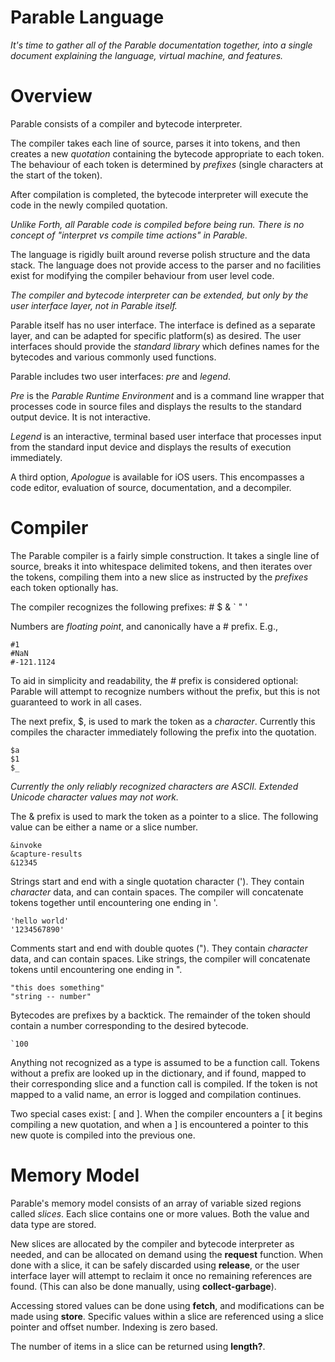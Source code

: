 # Parable Language

*It's time to gather all of the Parable documentation together, into a single document explaining the language, virtual machine, and features.*

# Overview

Parable consists of a compiler and bytecode interpreter.

The compiler takes each line of source, parses it into tokens, and then creates a new *quotation* containing the bytecode appropriate to each token. The behaviour of each token is determined by *prefixes* (single characters at the start of the token).

After compilation is completed, the bytecode interpreter will execute the code in the newly compiled quotation.

*Unlike Forth, all Parable code is compiled before being run. There is no concept of "interpret vs compile time actions" in Parable.*

The language is rigidly built around reverse polish structure and the data stack. The language does not provide access to the parser and no facilities exist for modifying the compiler behaviour from user level code.

*The compiler and bytecode interpreter can be extended, but only by the _user interface layer_, not in Parable itself.*

Parable itself has no user interface. The interface is defined as a separate layer, and can be adapted for specific platform(s) as desired. The user interfaces should provide the *standard library* which defines names for the bytecodes and various commonly used functions.

Parable includes two user interfaces: *pre* and *legend*.

*Pre* is the *Parable Runtime Environment* and is a command line wrapper that processes code in source files and displays the results to the standard output device. It is not interactive.

*Legend* is an interactive, terminal based user interface that processes input from the standard input device and displays the results of execution immediately.

A third option, *Apologue* is available for iOS users. This encompasses a code editor, evaluation of source, documentation, and a decompiler.

# Compiler

The Parable compiler is a fairly simple construction. It takes a single line of source, breaks it into whitespace delimited tokens, and then iterates over the tokens, compiling them into a new slice as instructed by the *prefixes* each token optionally has.

The compiler recognizes the following prefixes: # $ & ` " '

Numbers are *floating point*, and canonically have a # prefix. E.g.,

    #1
    #NaN
    #-121.1124

To aid in simplicity and readability, the # prefix is considered optional: Parable will attempt to recognize numbers without the prefix, but this is not guaranteed to work in all cases. 

The next prefix, $, is used to mark the token as a *character*. Currently this compiles the character immediately following the prefix into the quotation. 

    $a
    $1
    $_

*Currently the only reliably recognized characters are ASCII. Extended Unicode character values may not work.*

The & prefix is used to mark the token as a pointer to a slice. The following value can be either a name or a slice number.

    &invoke
    &capture-results
    &12345

Strings start and end with a single quotation character ('). They contain *character* data, and can contain spaces. The compiler will concatenate tokens together until encountering one ending in '.

    'hello world'
    '1234567890'

Comments start and end with double quotes ("). They contain *character* data, and can contain spaces. Like strings, the compiler will concatenate tokens until encountering one ending in ".

    "this does something"
    "string -- number"

Bytecodes are prefixes by  a backtick. The remainder of the token should contain a number corresponding to the desired bytecode.

    `100

Anything not recognized as a type is assumed to be a function call. Tokens without a prefix are looked up in the dictionary, and if found, mapped to their corresponding slice and a function call is compiled. If the token is not mapped to a valid name, an error is logged and compilation continues.

Two special cases exist: [ and ]. When the compiler encounters a [ it begins compiling a new quotation, and when a ] is encountered a pointer to this new quote is compiled into the previous one.

# Memory Model

Parable's memory model consists of an array of variable sized regions called *slices*.  Each slice contains one or more values. Both the value and data type are stored.

New slices are allocated by the compiler and bytecode interpreter as needed, and can be allocated on demand using the **request** function. When done with a slice, it can be safely discarded using **release**, or the user interface layer will attempt to reclaim it once no remaining references are found. (This can also be done manually, using **collect-garbage**).

Accessing stored values can be done using **fetch**, and modifications can be made using **store**. Specific values within a slice are referenced using a slice pointer and offset number. Indexing is zero based.

The number of items in a slice can be returned using **length?**.

